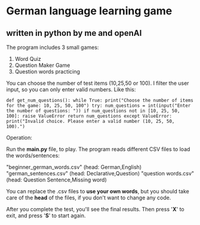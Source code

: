 # German language learning game
## written in python by me and openAI

The program includes 3 small games:

1. Word Quiz
2. Question Maker Game
3. Question words practicing

You can choose the number of test items (10,25,50 or 100). I filter the user input, so you can only enter valid numbers.
Like this: 

`def get_num_questions():
    while True:
        print("Choose the number of items for the game: 10, 25, 50, 100")
        try:
            num_questions = int(input("Enter the number of questions: "))
            if num_questions not in [10, 25, 50, 100]:
                raise ValueError
            return num_questions
        except ValueError:
            print("Invalid choice. Please enter a valid number (10, 25, 50, 100).")`

Operation: 

Run the **main.py** file, to play.
The program reads different CSV files to load the words/sentences:

"beginner_german_words.csv" (head: German,English)
"german_sentences.csv" (head: Declarative,Question)
"question words.csv" (head: Question Sentence,Missing word)

You can replace the .csv files to **use your own words**, but you should take care of the **head** of the files, if you don't want to change any code.

After you complete the test, you'll see the final results. Then press '**X**' to exit, and press '**S**' to start again.


